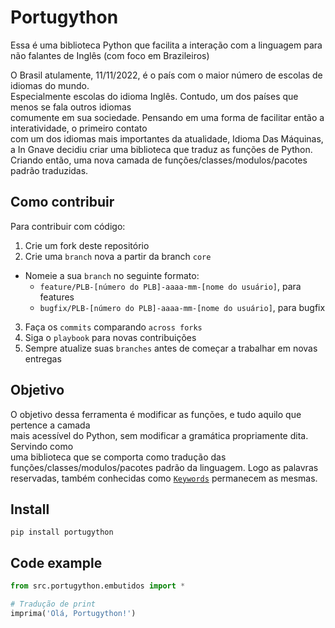 # Portugython
Essa é uma biblioteca Python que facilita a interação com a linguagem para não falantes de Inglês (com foco em Brazileiros)

O Brasil atulamente, 11/11/2022, é o país com o maior número de escolas de idiomas do mundo. \
Especialmente escolas do idioma Inglês. Contudo, um dos países que menos se fala outros idiomas \
comumente em sua sociedade. Pensando em uma forma de facilitar então a interatividade, o primeiro contato \
com um dos idiomas mais importantes da atualidade, Idioma Das Máquinas, a In Gnave decidiu criar uma biblioteca
que traduz as funções de Python. Criando então, uma nova camada de funções/classes/modulos/pacotes padrão traduzidas.


## Como contribuir

Para contribuir com código:

1. Crie um fork deste repositório
2. Crie uma `branch` nova a partir da branch `core`
  * Nomeie a sua `branch` no seguinte formato:
    - `feature/PLB-[número do PLB]-aaaa-mm-[nome do usuário]`, para features
    - `bugfix/PLB-[número do PLB]-aaaa-mm-[nome do usuário]`, para bugfix
3. Faça os `commits` comparando `across forks`
4. Siga o `playbook` para novas contribuições
5. Sempre atualize suas `branches` antes de começar a trabalhar em novas entregas 

## Objetivo
O objetivo dessa ferramenta é modificar as funções, e tudo aquilo que pertence a camada \
mais acessível do Python, sem modificar a gramática propriamente dita. Servindo como \
uma biblioteca que se comporta como tradução das funções/classes/modulos/pacotes padrão da linguagem.
Logo as palavras reservadas, também conhecidas como [`Keywords`](https://docs.python.org/pt-br/3/library/keyword.html) 
permanecem as mesmas.

## Install 
`pip install portugython`

## Code example

```python
from src.portugython.embutidos import *

# Tradução de print
imprima('Olá, Portugython!')
```
